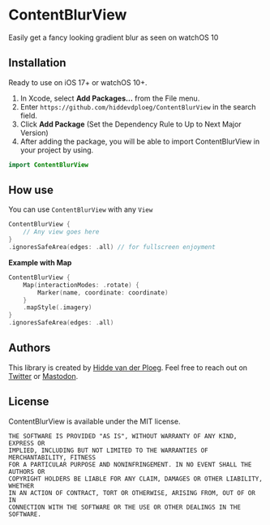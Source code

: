 # ContentBlurView
Easily get a fancy looking gradient blur as seen on watchOS 10



## Installation
Ready to use on iOS 17+ or watchOS 10+.

1. In Xcode, select **Add Packages…** from the File menu.
2. Enter `https://github.com/hiddevdploeg/ContentBlurView` in the search field.
3. Click **Add Package** (Set the Dependency Rule to Up to Next Major Version)
4. After adding the package, you will be able to import ContentBlurView in your project by using.

```swift
import ContentBlurView
```

## How use

You can use `ContentBlurView` with any `View` 

```swift
ContentBlurView {
    // Any view goes here
}
.ignoresSafeArea(edges: .all) // for fullscreen enjoyment

```
**Example with Map**

```swift
ContentBlurView {
    Map(interactionModes: .rotate) {
        Marker(name, coordinate: coordinate)
    }
    .mapStyle(.imagery)
}
.ignoresSafeArea(edges: .all)

```

## Authors
This library is created by [Hidde van der Ploeg](https://hidde.design). Feel free to reach out on [Twitter](https://twitter.com/hiddevdploeg) or [Mastodon](https://mastodon.design/@hidde).

## License
ContentBlurView is available under the MIT license.


    THE SOFTWARE IS PROVIDED "AS IS", WITHOUT WARRANTY OF ANY KIND, EXPRESS OR
    IMPLIED, INCLUDING BUT NOT LIMITED TO THE WARRANTIES OF MERCHANTABILITY, FITNESS
    FOR A PARTICULAR PURPOSE AND NONINFRINGEMENT. IN NO EVENT SHALL THE AUTHORS OR
    COPYRIGHT HOLDERS BE LIABLE FOR ANY CLAIM, DAMAGES OR OTHER LIABILITY, WHETHER
    IN AN ACTION OF CONTRACT, TORT OR OTHERWISE, ARISING FROM, OUT OF OR IN
    CONNECTION WITH THE SOFTWARE OR THE USE OR OTHER DEALINGS IN THE SOFTWARE.
